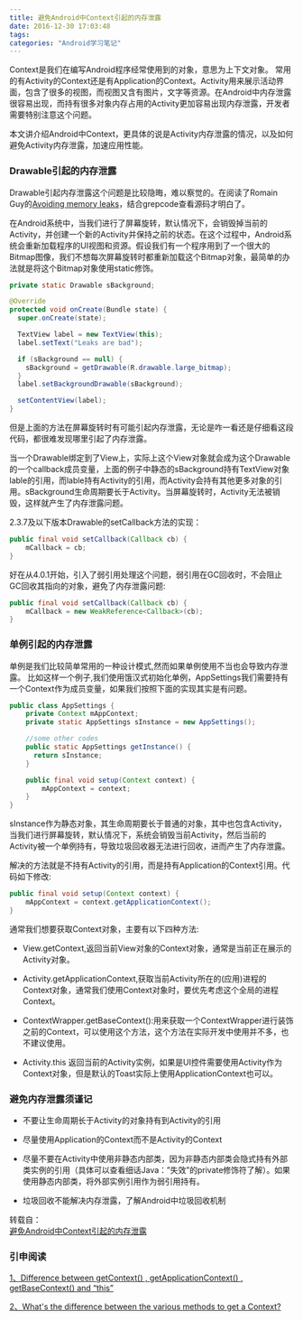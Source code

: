 ```yaml
---
title: 避免Android中Context引起的内存泄露
date: 2016-12-30 17:03:48
tags:
categories: "Android学习笔记"
---
```


Context是我们在编写Android程序经常使用到的对象，意思为上下文对象。 常用的有Activity的Context还是有Application的Context。Activity用来展示活动界面，包含了很多的视图，而视图又含有图片，文字等资源。在Android中内存泄露很容易出现，而持有很多对象内存占用的Activity更加容易出现内存泄露，开发者需要特别注意这个问题。

本文讲介绍Android中Context，更具体的说是Activity内存泄露的情况，以及如何避免Activity内存泄露，加速应用性能。  


### Drawable引起的内存泄露  

Drawable引起内存泄露这个问题是比较隐晦，难以察觉的。在阅读了Romain Guy的[Avoiding memory leaks](http://android-developers.blogspot.com.tr/2009/01/avoiding-memory-leaks.html)，结合grepcode查看源码才明白了。  

<!--more-->

在Android系统中，当我们进行了屏幕旋转，默认情况下，会销毁掉当前的Activity，并创建一个新的Activity并保持之前的状态。在这个过程中，Android系统会重新加载程序的UI视图和资源。假设我们有一个程序用到了一个很大的Bitmap图像，我们不想每次屏幕旋转时都重新加载这个Bitmap对象，最简单的办法就是将这个Bitmap对象使用static修饰。  

```java
private static Drawable sBackground;

@Override
protected void onCreate(Bundle state) {
  super.onCreate(state);

  TextView label = new TextView(this);
  label.setText("Leaks are bad");

  if (sBackground == null) {
    sBackground = getDrawable(R.drawable.large_bitmap);
  }
  label.setBackgroundDrawable(sBackground);

  setContentView(label);
}
```  

但是上面的方法在屏幕旋转时有可能引起内存泄露，无论是咋一看还是仔细看这段代码，都很难发现哪里引起了内存泄露。

当一个Drawable绑定到了View上，实际上这个View对象就会成为这个Drawable的一个callback成员变量，上面的例子中静态的sBackground持有TextView对象lable的引用，而lable持有Activity的引用，而Activity会持有其他更多对象的引用。sBackground生命周期要长于Activity。当屏幕旋转时，Activity无法被销毁，这样就产生了内存泄露问题。

2.3.7及以下版本Drawable的setCallback方法的实现：

```java
public final void setCallback(Callback cb) {
    mCallback = cb;
}
```  

好在从4.0.1开始，引入了弱引用处理这个问题，弱引用在GC回收时，不会阻止GC回收其指向的对象，避免了内存泄露问题:  

```java
public final void setCallback(Callback cb) {
    mCallback = new WeakReference<Callback>(cb);
}
```  

### 单例引起的内存泄露  

单例是我们比较简单常用的一种设计模式,然而如果单例使用不当也会导致内存泄露。 比如这样一个例子,我们使用饿汉式初始化单例，AppSettings我们需要持有一个Context作为成员变量，如果我们按照下面的实现其实是有问题。  

```java
public class AppSettings {    
    private Context mAppContext;
    private static AppSettings sInstance = new AppSettings();

    //some other codes
    public static AppSettings getInstance() {
      return sInstance;
    }

    public final void setup(Context context) {
        mAppContext = context;
    }
}
```  

sInstance作为静态对象，其生命周期要长于普通的对象，其中也包含Activity，当我们进行屏幕旋转，默认情况下，系统会销毁当前Activity，然后当前的Activity被一个单例持有，导致垃圾回收器无法进行回收，进而产生了内存泄露。

解决的方法就是不持有Activity的引用，而是持有Application的Context引用。代码如下修改:
```java
public final void setup(Context context) {
    mAppContext = context.getApplicationContext();
}
```

通常我们想要获取Context对象，主要有以下四种方法:

  * View.getContext,返回当前View对象的Context对象，通常是当前正在展示的Activity对象。  

  * Activity.getApplicationContext,获取当前Activity所在的(应用)进程的Context对象，通常我们使用Context对象时，要优先考虑这个全局的进程Context。  

  * ContextWrapper.getBaseContext():用来获取一个ContextWrapper进行装饰之前的Context，可以使用这个方法，这个方法在实际开发中使用并不多，也不建议使用。  

  * Activity.this 返回当前的Activity实例，如果是UI控件需要使用Activity作为Context对象，但是默认的Toast实际上使用ApplicationContext也可以。  

### 避免内存泄露须谨记  


  * 不要让生命周期长于Activity的对象持有到Activity的引用

  * 尽量使用Application的Context而不是Activity的Context

  * 尽量不要在Activity中使用非静态内部类，因为非静态内部类会隐式持有外部类实例的引用（具体可以查看细话Java：”失效”的private修饰符了解）。如果使用静态内部类，将外部实例引用作为弱引用持有。

  * 垃圾回收不能解决内存泄露，了解Android中垃圾回收机制  


转载自：  
[避免Android中Context引起的内存泄露](http://droidyue.com/blog/2015/04/12/avoid-memory-leaks-on-context-in-android/)  
### 引申阅读  

[1、Difference between getContext() , getApplicationContext() , getBaseContext() and “this”](http://stackoverflow.com/questions/10641144/difference-between-getcontext-getapplicationcontext-getbasecontext-and)  

[2、What's the difference between the various methods to get a Context?](http://stackoverflow.com/questions/1026973/whats-the-difference-between-the-various-methods-to-get-a-context)
